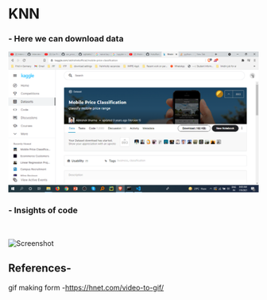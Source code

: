 # KNN
 ### - Here we can download data
![Screenshot](pic.png)


###  - Insights of code
<br />

![Screenshot](code.gif)

## References-

gif making form -https://hnet.com/video-to-gif/
